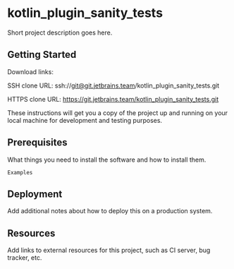 # kotlin_plugin_sanity_tests

Short project description goes here.

## Getting Started

Download links:

SSH clone URL: ssh://git@git.jetbrains.team/kotlin_plugin_sanity_tests.git

HTTPS clone URL: https://git.jetbrains.team/kotlin_plugin_sanity_tests.git



These instructions will get you a copy of the project up and running on your local machine for development and testing purposes.

## Prerequisites

What things you need to install the software and how to install them.

```
Examples
```

## Deployment

Add additional notes about how to deploy this on a production system.

## Resources

Add links to external resources for this project, such as CI server, bug tracker, etc.
